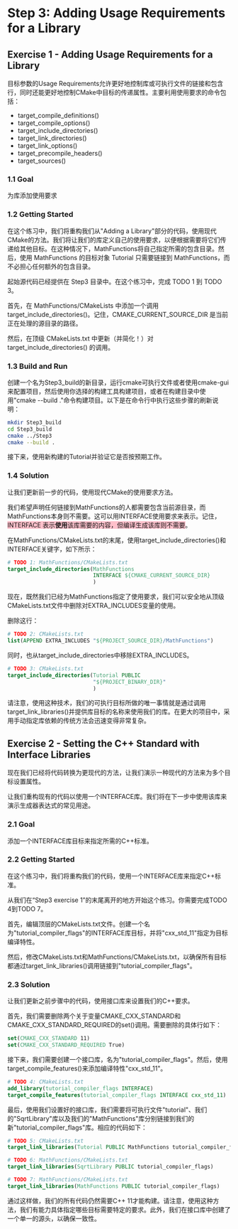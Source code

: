 # Step 3: Adding Usage Requirements for a Library

## Exercise 1 - Adding Usage Requirements for a Library

目标参数的Usage Requirements允许更好地控制库或可执行文件的链接和包含行，同时还能更好地控制CMake中目标的传递属性。主要利用使用要求的命令包括：

- target_compile_definitions()
- target_compile_options()
- target_include_directories()
- target_link_directories()
- target_link_options()
- target_precompile_headers()
- target_sources()

### 1.1 Goal

为库添加使用要求

### 1.2 Getting Started

在这个练习中，我们将重构我们从"Adding a Library"部分的代码，使用现代CMake的方法。我们将让我们的库定义自己的使用要求，以便根据需要将它们传递给其他目标。在这种情况下，MathFunctions将自己指定所需的包含目录。然后，使用 MathFunctions 的目标对象 Tutorial 只需要链接到 MathFunctions，而不必担心任何额外的包含目录。

起始源代码已经提供在 Step3 目录中。在这个练习中，完成 TODO 1 到 TODO 3。

首先，在 MathFunctions/CMakeLists 中添加一个调用 target_include_directories()。记住，CMAKE_CURRENT_SOURCE_DIR 是当前正在处理的源目录的路径。

然后，在顶级 CMakeLists.txt 中更新（并简化！）对 target_include_directories() 的调用。

### 1.3 Build and Run

创建一个名为Step3_build的新目录，运行cmake可执行文件或者使用cmake-gui来配置项目，然后使用你选择的构建工具构建项目，或者在构建目录中使用"cmake --build ."命令构建项目。以下是在命令行中执行这些步骤的刷新说明：

```bash
mkdir Step3_build
cd Step3_build
cmake ../Step3
cmake --build .
```

接下来，使用新构建的Tutorial并验证它是否按预期工作。

### 1.4 Solution

让我们更新前一步的代码，使用现代CMake的使用要求方法。

我们希望声明任何链接到MathFunctions的人都需要包含当前源目录，而MathFunctions本身则不需要。这可以用INTERFACE使用要求来表示。记住，<span style="background-color: pink;">INTERFACE 表示**使用**该库需要的内容，但编译生成该库则不需要</span>。

在MathFunctions/CMakeLists.txt的末尾，使用target_include_directories()和INTERFACE关键字，如下所示：

```Cmake
# TODO 1: MathFunctions/CMakeLists.txt
target_include_directories(MathFunctions
                           INTERFACE ${CMAKE_CURRENT_SOURCE_DIR}
                           )
```

现在，既然我们已经为MathFunctions指定了使用要求，我们可以安全地从顶级CMakeLists.txt文件中删除对EXTRA_INCLUDES变量的使用。

删除这行：


```Cmake
# TODO 2: CMakeLists.txt
list(APPEND EXTRA_INCLUDES "${PROJECT_SOURCE_DIR}/MathFunctions")
```

同时，也从target_include_directories中移除EXTRA_INCLUDES。

```Cmake
# TODO 3: CMakeLists.txt
target_include_directories(Tutorial PUBLIC
                           "${PROJECT_BINARY_DIR}"
                           )
```

请注意，使用这种技术，我们的可执行目标所做的唯一事情就是通过调用target_link_libraries()并提供库目标的名称来使用我们的库。在更大的项目中，采用手动指定库依赖的传统方法会迅速变得非常复杂。

## Exercise 2 - Setting the C++ Standard with Interface Libraries

现在我们已经将代码转换为更现代的方法，让我们演示一种现代的方法来为多个目标设置属性。

让我们重构现有的代码以使用一个INTERFACE库。我们将在下一步中使用该库来演示生成器表达式的常见用途。


### 2.1 Goal

添加一个INTERFACE库目标来指定所需的C++标准。

### 2.2 Getting Started

在这个练习中，我们将重构我们的代码，使用一个INTERFACE库来指定C++标准。

从我们在“Step3 exercise 1”的末尾离开的地方开始这个练习。你需要完成TODO 4到TODO 7。

首先，编辑顶层的CMakeLists.txt文件。创建一个名为"tutorial_compiler_flags"的INTERFACE库目标，并将"cxx_std_11"指定为目标编译特性。

然后，修改CMakeLists.txt和MathFunctions/CMakeLists.txt，以确保所有目标都通过target_link_libraries()调用链接到"tutorial_compiler_flags"。

### 2.3 Solution

让我们更新之前步骤中的代码，使用接口库来设置我们的C++要求。

首先，我们需要删除两个关于变量CMAKE_CXX_STANDARD和CMAKE_CXX_STANDARD_REQUIRED的set()调用。需要删除的具体行如下：


```Cmake
set(CMAKE_CXX_STANDARD 11)
set(CMAKE_CXX_STANDARD_REQUIRED True)
```

接下来，我们需要创建一个接口库，名为"tutorial_compiler_flags"。然后，使用target_compile_features()来添加编译特性"cxx_std_11"。



```Cmake
# TODO 4: CMakeLists.txt
add_library(tutorial_compiler_flags INTERFACE)
target_compile_features(tutorial_compiler_flags INTERFACE cxx_std_11)

```

最后，使用我们设置好的接口库，我们需要将可执行文件"tutorial"、我们的"SqrtLibrary"库以及我们的"MathFunctions"库分别链接到我们的新"tutorial_compiler_flags"库。相应的代码如下：


```Cmake
# TODO 5: CMakeLists.txt
target_link_libraries(Tutorial PUBLIC MathFunctions tutorial_compiler_flags)
```



```Cmake
# TODO 6: MathFunctions/CMakeLists.txt
target_link_libraries(SqrtLibrary PUBLIC tutorial_compiler_flags)
```


```Cmake
# TODO 7: MathFunctions/CMakeLists.txt
target_link_libraries(MathFunctions PUBLIC tutorial_compiler_flags)
```

通过这样做，我们的所有代码仍然需要C++ 11才能构建。请注意，使用这种方法，我们有能力具体指定哪些目标需要特定的要求。此外，我们在接口库中创建了一个单一的源头，以确保一致性。

